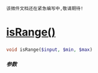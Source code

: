     该微件文档还在紧急编写中,敬请期待!
[isRange()](http://twinh.github.com/widget/api/isRange)
=======================================================



### 
```php
void isRange($input, $min, $max)
```

##### 参数

